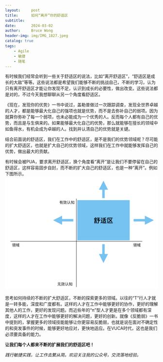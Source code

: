 ```yaml
---
layout:     post
title:      如何“离开”你的舒适区
subtitle:
date:       2024-03-02
author:     Bruce Wong
header-img: img/IMG_1827.jpeg
catalog: true
tags:
    - Agile
    - 敏捷
    - 随笔
---
```

有时候我们经常会听到一些关于舒适区的说法，比如“离开舒适区”，“舒适区是成长的大敌”等等。这些说法都是希望我们能够不断的挑战自己，不断的学习，认为只有离开舒适区才能让你发现不足，认识到成长的必要性，做出改变。这些说法都是对的，不过今天我想聊聊从另一个角度看舒适区。

《现在，发现你的优势》一书中说过，盖勒普做过一次跟踪调查，发现全世界卓越的人才，都是能够最大化自己的强项也就是优势，而不是去弥补自己的弱项。因为就算你弥补了每一个弱项，也未必能成为一个优秀的人。反而每个人都有自己的优势，而且是与生俱来的。如果能够最大化自己的优势，那么就能够在擅长的领域中如鱼得水，有机会成为卓越的人。找到并认清自己的优势就是关键。

结合前面说的舒适区，我们在工作中的舒适区，是不是我们的优势领域呢？尽可能的扩大舒适区，也就是扩大自己的优势领域，这样我们在工作中就能够发挥自己的优势，做出最大的贡献。

有时候会被PUA，要求离开舒适区，换个角度看“离开”是让我们不要停留在自己的舒适区，这样容易固步自封，而不断的扩大自己的舒适区，也是一种“离开”。例如下图所示。
![comfortable zone](/img/data/comfortablezone.png)

思考如何持续的不断的扩大舒适区，不断的探索更多的领域。以往的“T”行人才就是一转多能，深度和广度都有。这样的人才在工作中能够更好的协作，更好的理解其他人的工作，更好的发现问题。而近些年的“π”型人才更是在多个领域都有深度，这样的人才在工作中能够更好的解决问题，更好的创新。就像《反脆弱》一书中提到的，掌握更多的领域技能能够让你更容易反脆弱，也就是说在面对不确定性的和突发事件的时候，能够更好地应对，更快地适应。在VUCA时代，这也是我们必须要具备的能力。

**让我们每个人都来不断的扩展我们的舒适区吧！**

*践行敏捷实践，让工作去繁从简。欢迎关注我的公众号，交流落地经验。*